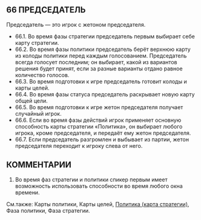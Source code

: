 66 ПРЕДСЕДАТЕЛЬ
---

Председатель — это игрок с жетоном председателя.
* 66.1. Во время фазы стратегии председатель первым выбирает себе карту стратегии.
* 66.2. Во время фазы политики председатель берёт верхнюю карту из колоды политики перед каждым голосованием. Председатель всегда голосует последним; он выбирает, какой из вариантов решения будет принят, если за разные варианты отдано равное количество голосов.
* 66.3. Во время подготовки к игре председатель готовит колоды и карты целей.
* 66.4. Во время фазы статуса председатель раскрывает новую карту общей цели.
* 66.5. Во время подготовки к игре жетон председателя получает случайный игрок.
* 66.6. Если во время фазы действий игрок применяет основную способность карты стратегии «Политика», он выбирает любого игрока, кроме председателя, и передаёт ему жетон председателя.
* 66.7. Если председатель разгромлен и выбывает из партии, жетон председателя переходит к игроку слева от него.

КОММЕНТАРИИ
---
1) Во время фаз стратегии и политики спикер первым имеет возможность использовать способности во время любого окна времени.

См.также: Карты политики, Карты целей, [Политика (карта стратегии)](politics_sc.md), Фаза политики, Фаза стратегии.
